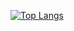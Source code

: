 [![Top Langs](https://github-readme-stats.vercel.app/api/top-langs/?username=CheeseCake87&theme=dark&layout=compact)](https://github.com/anuraghazra/github-readme-stats)
